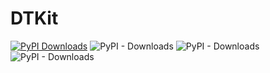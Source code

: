# DTKit
[![PyPI Downloads](https://static.pepy.tech/badge/dtkit)](https://pepy.tech/projects/dtkit) ![PyPI - Downloads](https://img.shields.io/pypi/dm/dtkit) ![PyPI - Downloads](https://img.shields.io/pypi/dw/dtkit) ![PyPI - Downloads](https://img.shields.io/pypi/dd/dtkit)



